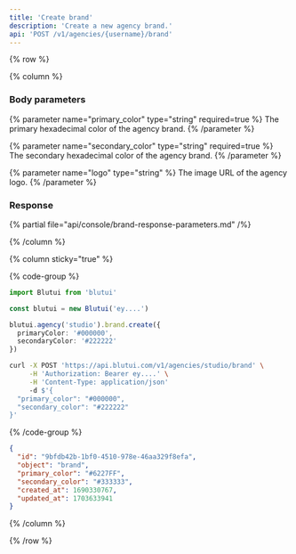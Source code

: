 ```yaml
---
title: 'Create brand'
description: 'Create a new agency brand.'
api: 'POST /v1/agencies/{username}/brand'
---
```


{% row %}

{% column %}
### Body parameters

{% parameter name="primary_color" type="string" required=true %}
The primary hexadecimal color of the agency brand.
{% /parameter %}

{% parameter name="secondary_color" type="string" required=true %}
The secondary hexadecimal color of the agency brand.
{% /parameter %}

{% parameter name="logo" type="string" %}
The image URL of the agency logo.
{% /parameter %}

### Response

{% partial file="api/console/brand-response-parameters.md" /%}

{% /column %}

{% column sticky="true" %}

{% code-group %}

```ts {% process=false filename="Node.js" %}
import Blutui from 'blutui'

const blutui = new Blutui('ey....')

blutui.agency('studio').brand.create({
  primaryColor: '#000000',
  secondaryColor: '#222222'
})
```

```bash {% process=false filename="cURL" %}
curl -X POST 'https://api.blutui.com/v1/agencies/studio/brand' \
     -H 'Authorization: Bearer ey....' \
     -H 'Content-Type: application/json'
     -d $'{
  "primary_color": "#000000",
  "secondary_color": "#222222"
}'
```

{% /code-group %}

```json {% process=false filename="Response" %}
{
  "id": "9bfdb42b-1bf0-4510-978e-46aa329f8efa",
  "object": "brand",
  "primary_color": "#6227FF",
  "secondary_color": "#333333",
  "created_at": 1690330767,
  "updated_at": 1703633941
}
```

{% /column %}

{% /row %}
